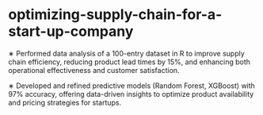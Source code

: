 # optimizing-supply-chain-for-a-start-up-company

∗ Performed data analysis of a 100-entry dataset in R to improve supply chain efficiency, reducing product
lead times by 15%, and enhancing both operational effectiveness and customer satisfaction.

∗ Developed and refined predictive models (Random Forest, XGBoost) with 97% accuracy, offering
data-driven insights to optimize product availability and pricing strategies for startups.
